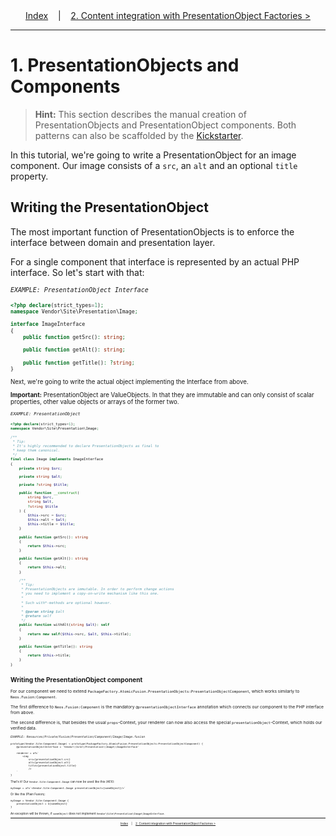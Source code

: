 <div align="center">
    <a href="./00_Index.md">Index</a>
    &nbsp;&nbsp;&nbsp;|&nbsp;&nbsp;&nbsp;
    <a href="./02_PresentationObjectFactories.md">2. Content integration with PresentationObject Factories &gt;</a>
</div>

---

# 1. PresentationObjects and Components

> **Hint:** This section describes the manual creation of PresentationObjects and PresentationObject components. Both patterns can also be scaffolded by the [Kickstarter](./05_Kickstarter.md).

In this tutorial, we're going to write a PresentationObject for an image component. Our image consists of a `src`, an `alt` and an optional `title` property.

## Writing the PresentationObject

The most important function of PresentationObjects is to enforce the interface between domain and presentation layer.

For a single component that interface is represented by an actual PHP interface. So let's start with that:

<small>*`EXAMPLE: PresentationObject Interface`*<small>

```php
<?php declare(strict_types=1);
namespace Vendor\Site\Presentation\Image;

interface ImageInterface
{
    public function getSrc(): string;

    public function getAlt(): string;

    public function getTitle(): ?string;
}
```

Next, we're going to write the actual object implementing the Interface from above.

**Important:** PresentationObject are ValueObjects. In that they are immutable and can only consist of scalar properties, other value objects or arrays of the former two.

<small>*`EXAMPLE: PresentationObject`*<small>

```php
<?php declare(strict_types=1);
namespace Vendor\Site\Presentation\Image;

/**
 * Tip:
 * It's highly recommended to declare PresentationObjects as final to
 * keep them canonical.
 */
final class Image implements ImageInterface
{
    private string $src;

    private string $alt;

    private ?string $title;

    public function __construct(
        string $src,
        string $alt,
        ?string $title
    ) {
        $this->src = $src;
        $this->alt = $alt;
        $this->title = $title;
    }

    public function getSrc(): string
    {
        return $this->src;
    }

    public function getAlt(): string
    {
        return $this->alt;
    }

    /**
     * Tip:
     * PresentationObjects are immutable. In order to perform change actions
     * you need to implement a copy-on-write mechanism like this one.
     *
     * Such with*-methods are optional however.
     *
     * @param string $alt
     * @return self
     */
    public function withAlt(string $alt): self
    {
        return new self($this->src, $alt, $this->title);
    }

    public function getTitle(): string
    {
        return $this->title;
    }
}
```

## Writing the PresentationObject component

For our component we need to extend `PackageFactory.AtomicFusion.PresentationObjects:PresentationObjectComponent`, which works similarly to `Neos.Fusion:Component`.

The first difference to `Neos.Fusion:Component` is the mandatory `@presentationObjectInterface` annotation which connects our component to the PHP interface from above.

The second difference is, that besides the usual `props`-Context, your renderer can now also access the special `presentationObject`-Context, which holds our verified data.

<small>*`EXAMPLE: Resources/Private/Fusion/Presentation/Component/Image/Image.fusion`*<small>

```fusion
prototype(Vendor.Site:Component.Image) < prototype(PackageFactory.AtomicFusion.PresentationObjects:PresentationObjectComponent) {
    @presentationObjectInterface = 'Vendor\\Site\\Presentation\\Image\\ImageInterface'

    renderer = afx`
        <img
            src={presentationObject.src}
            alt={presentationObject.alt}
            title={presentationObject.title}
            />
    `
}
```

That's it! Our `Vendor.Site:Component.Image` can now be used like this (AFX):

```afx
myImage = afx`<Vendor.Site:Component.Image presentationObject={someObject}/>`
```

Or like this (Plain Fusion):

```fusion
myImage = Vendor.Site:Component.Image {
    presentationObject = ${someObject}
}
```

An exception will be thrown, if `someObject` does not implement `Vendor\Site\Presentation\Image\ImageInterface`.

---

<div align="center">
    <a href="./00_Index.md">Index</a>
    &nbsp;&nbsp;&nbsp;|&nbsp;&nbsp;&nbsp;
    <a href="./02_PresentationObjectFactories.md">2. Content integration with PresentationObject Factories &gt;</a>
</div>
